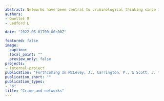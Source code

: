```yaml
---
abstract: Networks have been central to criminological thinking since its origins. Subcultural and social learning theories call attention to dense connections between deviant peers in promoting delinquency. Social bond and strain theories emphasize the role of prosocial relationships in tethering individuals to conventional society. Contemporary social disorganization and collective efficacy theories also contend with the role of social cohesion in shaping local crime rates. By formalizing relational constructs, networks help shape a wide and diverse scholarship about the etiology of crime and delinquency. Criminologists use network methods to answer questions as broad as peer influence in adolescence and the diffusion of gun violence to human trafficking and drug exchanges on the dark web. The centrality of networks to a wide range of crime issues emphasizes the need to take stock of recent advances. This chapter charts the growth of network analysis within criminology, focusing on some of the earliest pieces to introduce network methods to the field and then details major innovations since these landmark studies. We focus on key developments in the area of peer effects, criminal organizations, gangs, co-offending, and neighborhood networks. We conclude with a discussion of more recent applications of networks to the study of crime that are generating insight into prison structures, police misconduct, and digital crimes.
authors:
- Ouellet M
- Ledford L

date: "2022-06-01T00:00:00Z"

featured: false
image:
  caption:
  focal_point: ""
  preview_only: false
projects:
- internal-project
publication: "Forthcoming In McLevey, J., Carrington, P., & Scott, J. *Sage Handbook of Social Network Analysis (2nd)*. Sage"
publication_short: ""
publication_types:
- "6"
title: "Crime and networks"
---
```

